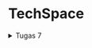 # TechSpace

<details>
<summary> Tugas 7 </summary>

## 1. Apa perbedaan utama antara stateless dan stateful widget dalam konteks pengembangan aplikasi Flutter?
Berikut ini adalah perbedaan antara stateless dan stateful widget.
+ Stateless widget adalah widget yang tidak memiliki keadaan internal (state) sehingga tampilannya tidak akan berubah setelah dibuat. Stateless widget biasanya digunakan untuk menampilkan elemen-elemen statis seperti teks, ikon, dan gambar. Widget jenis ini hanya bergantung pada argumen yang diberikan oleh widget induknya.

+ Stateful widget adalah widget yang memiliki keadaan internal (state) yang dapat berubah-ubah sehingga tampilannya dapat berubah secara dinamis. Stateful widget biasanya digunakan untuk menampilkan elemen-elemen yang menangani interaksi dari pengguna, misalnya form dan infinite scroll bar. Widget jenis ini memiliki kelas state yang terpisah.

## 2. Sebutkan seluruh widget yang digunakan untuk menyelesaikan tugas ini dan jelaskan fungsinya masing-masing.
Berikut ini adalah list widget yang digunakan beserta fungsinya.

+ MyHomePage: Custom widget yang digunakan sebagai main page dari aplikasi.
+ Scaffold: Widget berisi template dasar untuk suatu page, terdiri atas appBar dan body.
+ AppBar: Widget yang digunakan untuk membuat panel di bagian atas suatu page.
+ Text: Widget untuk menampilkan tulisan.
+ SingleChildScrollView: Widget ini memungkinkan suatu page dapat di-scroll jika ukuran panjang konten dalam page melebihi ukuran panjang layar.
+ Padding: Widget untuk memberikan padding (jarak antara content dengan border).
+ Column: Widget untuk menampilkan children secara vertikal.
+ GridView.count: Widget untuk membuat grid layout dengan jumlah kolom yang sudah ditentukan.
+ ShopCard: Custom widget untuk merepresentasikan data setiap ShopItem dalam card.
+ Material: Widget untuk mengatur background color sebuah card.
+ InkWell: Widget untuk membuat suatu area dalam aplikasi responsif terhadap sentuhan.
+ ScaffoldMessenger: Widget ini digunakan untuk menampilkan SnackBar.
+ SnackBar: Widget untuk menampilkan popup message dalam periode waktu yang singkat.
+ Container: Widget untuk mengelompokkan ikon dan teks dalam ShopCard.
+ Center: Widget untuk mengatur posisi child agar tepat berada di tengah.
+ Icon: Widget untuk menampilkan ikon.

## 3. Jelaskan bagaimana cara mengimplementasikan proyek di atas secara step-by-step.
1. Buatlah proyek Flutter baru dengan menggunakan command ```flutter create techspace``` di direktori tempat proyek Flutter akan dibuat.

2. Buatlah file baru bernama menu.dart pada direktori lib.

3. Inisiasi class ShopItem dan class ShopCard di menu.dart. Class ShopItem dibuat untuk merepresentasikan data dari setiap button. Class ShopItem nantinya akan memiliki tiga atribut, yakni name, icon, dan color (implementasi bonus). Sementara itu, Class ShopCard adalah custom widget yang dibuat untuk menampilkan button-button tadi dalam representasi card.

4. Agar button menampilkan popup message ketika diklik, tambahkan barisan kode berikut di class ShopCard.
```
  ...
    onTap: () {
    ScaffoldMessenger.of(context)
        ..hideCurrentSnackBar()
        ..showSnackBar(SnackBar(
            content: Text("Kamu telah menekan tombol ${item.name}")));
    },
    ...
```
Ketika button diklik, aplikasi akan menampilkan popup message berupa "Kamu telah menekan tombol X" dengan X adalah nama button yang ditekan.

5. Implementasikan appbar pada menu.dart dengan menuliskan barisan kode berikut.
```
class MyHomePage extends StatelessWidget {
    MyHomePage({Key? key}) : super(key: key);

    final List<ShopItem> items = [
        ShopItem("Lihat Item", Icons.checklist, Colors.deepOrange),
        ShopItem("Tambah Item", Icons.add_shopping_cart, Colors.teal),
        ShopItem("Logout", Icons.logout, Colors.blue),
    ];

    @override
    Widget build(BuildContext context) {
      return Scaffold(
        appBar: AppBar(
          title: const Text('TechSpace', style: TextStyle(color: Colors.white)),
          backgroundColor: const Color.fromRGBO(33, 33, 33, 1),
        ),
        ...
      )
    }
}
```
Sesuai dengan ketentuan dalam soal dan bonus, barisan kode ```final List<ShopItem> items = [...];``` ditulis sedemikian rupa untuk membuat button "Lihat Item", "Tambah Item", dan "Logout" dengan warna yang berbeda-beda.

6. Implementasikan bagian body pada menu.dart dengan barisan kode berikut. Pada bagian ini, akan ditampilkan tulisan "Hello" beserta ketiga button dalam representasi card.
```
    ...
    @override
    Widget build(BuildContext context) {
      return Scaffold(
        ...
        body: SingleChildScrollView(
          child: Padding(
            padding: const EdgeInsets.all(10.0),
            child: Column(
              children: <Widget>[
                const Padding(
                  padding: EdgeInsets.only(top: 10.0, bottom: 10.0),
                  child: Text(
                    'Hello!',
                    textAlign: TextAlign.center,
                    style: TextStyle(
                      fontSize: 30,
                      fontWeight: FontWeight.bold,
                    ),
                  ),
                ),
                GridView.count(
                  primary: true,
                  padding: const EdgeInsets.all(20),
                  crossAxisSpacing: 10,
                  mainAxisSpacing: 10,
                  crossAxisCount: 3,
                  shrinkWrap: true,
                  children: items.map((ShopItem item) {
                    return ShopCard(item);
                  }).toList(),
                ),
              ],
            ),
          ),
        ),
      );
    }
```
Pada barisan kode di atas, widget SingleChildScrollView digunakan agar page dapat di-scroll jika konten terlalu panjang. Kemudian, agar tampilan card tersusun secara rapi, kita dapat menggunakan widget GridView.count.

7. Ubahlah class MyApp dalam main.dart hingga seperti barisan kode berikut ini.
```
...
class MyApp extends StatelessWidget {
  const MyApp({super.key});

  // Root aplikasi TechSpace.
  @override
  Widget build(BuildContext context) {
    return MaterialApp(
      title: 'TechSpace',
      theme: ThemeData(
        // Theme aplikasi TechSpace.
        colorScheme: ColorScheme.fromSeed(seedColor: Colors.indigo),
        useMaterial3: true,
      ),
      home: MyHomePage(),
    );
  }
}
```
Dengan begitu, page yang pertama kali ditampilkan ketika aplikasi baru berjalan adalah MyHomePage di menu.dart. 

</details>